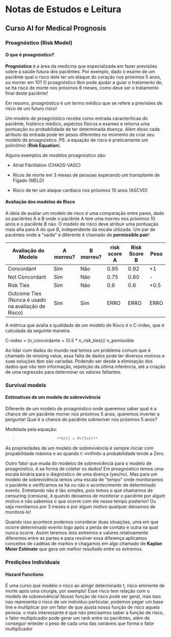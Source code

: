 # Notas de Estudos e Leitura

## Curso AI for Medical Prognosis

### Proagnóstico (Risk Model)

#### O que é proagnóstico?

**Prognóstico** é a área da medicina que especializada em fazer previsões sobre a saúde futura dos paciêntes. Por exemplo, dado o exame de um paciênte qual o risco dele ter um ataque do coração nos próximos 5 anos, ou morrer em 10? O proagnóstico tbm pode ajudar a guiar o tratamento de, se há risco de morte nos próximos 6 meses, como deve ser o tratamento final deste paciênte!

Em resumo, proagnóstico é um termo médico que se refere a previsões de risco de um futuro risco!

Um modelo de proagnóstico recebe como entrada caracteríticas do paciênte, histórico médico, aspéctos físicos e exames e retorna uma pontuação ou probabilidade de ter determinada doença. Além disso cada atributo da entrada pode ter pesos diferentes no momento de criar seu modelo de proagnóstico. PS. a equação de risco é praticamente um polinômio (**Risk Equation**).

Alguns exemplos de modelos proagnóstico são:

- Atrial Fibrillation (CHADS-VASC)

- Ricos de morte em 3 meses de pessoas esperando um transplante de Fígado (MELD)

- Risco de ter um ataque cardiaco nos próximos 10 anos (ASCVD)


#### Avaliação dos modelos de Risco

A ideia de avaliar um modelo de risco é uma comparação entre pares, dado os paciêntes A e B onde o paciênte A tem uma morreu nos próximos 10 anos e o paciênte B não. O modelo de risco deve atribuir uma pontuação mais alta para A do que B, independente da escala utilizada. Um par de pacêntes onde a "saída" é diferente é chamado de **permissible pair**!

| Avaliação do Modelo                                	| A morreu? 	| B morreu? 	| risk score A 	| Risk Score B 	| Peso 	|
|----------------------------------------------------	|-----------	|-----------	|--------------	|--------------	|------	|
| Concordant                                         	| Sim       	| Não       	| 0.95         	| 0.92         	| +1   	|
| Not Concordant                                     	| Sim       	| Não       	| 0.75         	| 0.80         	| -    	|
| Risk Ties                                          	| Sim       	| Não       	| 0.6          	| 0.6          	| +0.5 	|
| Outcome Ties (Nunca é usado na avaliação de Risco) 	| Sim       	| Sim       	| ERRO         	| ERRO         	| ERRO 	|

A métrica que avalia a qualidade de um modelo de Risco é o C-index, que é calculada da seguinte maneira.

C-index = (n_concordante + (0.5 * n_risk_ties))/ n_pemissible



Ao lidar com dados do mundo real temos um problema comum que é chamado de missing value, essa falta de dados pode ter diversos motivos e suas soluções tbm são variadas. Podendo ser desde a eliminação dos dados que não tem informação, repetição da última inferência, até a criação de uma regressão para determinar os valores faltantes.

### Survival models

#### Estimativas de um modelo de sobrevivência

Diferente de um modelo de proagnóstico onde queremos saber qual é a chance de um paciênte morrer nos próximos 5 anos, queremos inverter a pergunta! Qual é a chance do paciênte sobreviver nos próximos 5 anos?

Modelada pela equação:

>                      **S(t) = Pr(T>t)**

As propriedades de um modelo de sobrevivência é sempre iniciar com propabilidade máxima e ao quando t:->infinito a probabilidade tende a Zero. 

Outro fator que muda do modelos de sobrevicência para o modelo de proagnóstico, é aa forma de coletar os dados! Em proagnóstico temos uma escala binária para o diagnóstico de uma doença (yes/no). Mas para um modelo de sobrevivência temos uma escala de "tempo" onde monitoramos o paciênte e verificamos se há ou não o acontecimento de determinado evento. Entretando não é tão simples, pois temos o que chamamos de censuring (censura), é quando deixamos de monitorar o paciênte por algum motivo e não sabemos o que ocorre com ele nesse tempo posterior! Ou seja monitamos por 3 meses e por algum motivo qualquer deixamos de monitorá-lo!

Quando isso acontece podemos considerar duas situações, uma em que ocorre determinado evento logo após a perda de contato e outra na qual nunca ocorre. Assim teremos dois extremos e valores relativamente diferentes entre as partes e para resolver essa diferença aplicamos conceitos de cadêias de markov e chagamos em algo chamado de **Kaplan Meier Estimate** que gera um melhor resultado entre os extremos. 


### Predições Individuais

#### Hazard Functions

É uma curso que modelo o risco ao atingir determinado t, risco eminente de morte após uma cirurgia, por exemplo! Esse risco tem relação com o modelo de sobrevivência!
Nosso função de risco pode ser geral, mas isso nao representa o risco de um indivíduo particular, podemos pegar um base line e multiplicar por um fator de que ajusta nossa função de risco aquela pessoa. o mais interessante é que não precisamos saber a função de risco, o fator multiplicador pode gerar um rank entre os paciêntes, além de conseguir enteder o peso de cada uma das variáveis que forma o fator multiplicador

